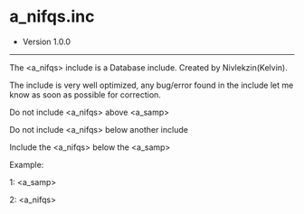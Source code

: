 # a_nifqs.inc
* Version 1.0.0
_____________________________________________________________________________________________________________________


The <a_nifqs> include is a Database include. Created by Nivlekzin(Kelvin).

The include is very well optimized, any bug/error found in the include let me know as soon as possible for correction.

Do not include <a_nifqs> above <a_samp>

Do not include <a_nifqs> below another include

Include the <a_nifqs> below the <a_samp>

Example:

1: <a_samp>

2: <a_nifqs>
